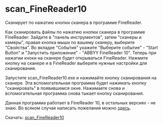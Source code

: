 # scan_FineReader10
Сканирует по нажатию кнопки сканера в программе FineReader.

Как сканировать файлы по нажатию кнопки сканера в программе FineReader:
Зайдите в "панель инструментов", затем "сканеры и камеры", правая кнопка мыши по вашему сканеру, выберите "Свойства".
Во вкладке "События" укажите "Выберите событие" - "Start Button" и "Запустить приложение" - "ABBYY FineReader 10".
Теперь при нажатии кноки на сканере будет открываться FineReader. Нажмите кнопку на сканере и в FineReader выберите нужные настройки для сканирования.

Запустите scan_FineReader10.exe и нажимайте кнопку сканирования на сканере. Эта вспомогательная программа будет нажимать кнопку "сканировать" в появившемся окне. Нажимаете снова и вспомогательная программа снова тыкает кнопку сканирования.

Данная программа работает в FineReader 10, в остальных версиях - не знаю. Во всяком случае написать пожелания можно <a href="https://github.com/alhimik1986/scan_FineReader10/issues">здесь</a>.

Скачать: <a href="https://github.com/alhimik1986/scan_FineReader10/archive/master.zip">scan_FineReader10</a>
